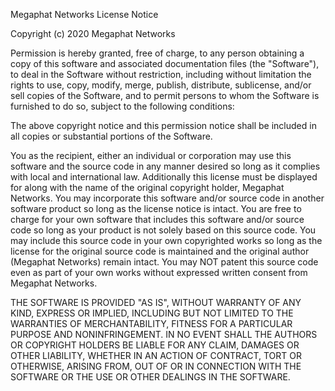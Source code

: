 Megaphat Networks License Notice

Copyright (c) 2020 Megaphat Networks

Permission is hereby granted, free of charge, to any person obtaining a copy
of this software and associated documentation files (the "Software"), to deal
in the Software without restriction, including without limitation the rights
to use, copy, modify, merge, publish, distribute, sublicense, and/or sell
copies of the Software, and to permit persons to whom the Software is
furnished to do so, subject to the following conditions:

The above copyright notice and this permission notice shall be included in all
copies or substantial portions of the Software.

You as the recipient, either an individual or corporation may use this 
software and the source code in any manner desired so long as it complies 
with local and international law.  Additionally this  license must be displayed
for along with the name of the original copyright holder, Megaphat Networks. 
You may incorporate this software and/or source code in another software 
product so long as the license notice is intact.  You are free to charge for
your own software that includes this software and/or source code so long as 
your product is not solely based on this source code.  You may include this
source code in your own copyrighted works so long as the license for the
original source code is maintained and the original author (Megaphat Networks) 
remain intact.  You may NOT patent this source code even as part of your own
works without expressed written consent from Megaphat Networks.

THE SOFTWARE IS PROVIDED "AS IS", WITHOUT WARRANTY OF ANY KIND, EXPRESS OR
IMPLIED, INCLUDING BUT NOT LIMITED TO THE WARRANTIES OF MERCHANTABILITY,
FITNESS FOR A PARTICULAR PURPOSE AND NONINFRINGEMENT. IN NO EVENT SHALL THE
AUTHORS OR COPYRIGHT HOLDERS BE LIABLE FOR ANY CLAIM, DAMAGES OR OTHER
LIABILITY, WHETHER IN AN ACTION OF CONTRACT, TORT OR OTHERWISE, ARISING FROM,
OUT OF OR IN CONNECTION WITH THE SOFTWARE OR THE USE OR OTHER DEALINGS IN THE
SOFTWARE.
